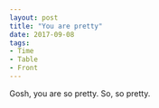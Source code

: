 ```yaml
---
layout: post
title: "You are pretty"
date: 2017-09-08
tags: 
- Time
- Table
- Front
---
```


Gosh, you are so pretty. So, so pretty. 
